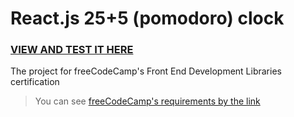# React.js 25+5 (pomodoro) clock  
### [VIEW AND TEST IT HERE](https://vaskovskied.github.io/twenty-five-five-clock-fcc/)  
The project for freeCodeCamp's Front End Development Libraries certification  
> You can see [freeCodeCamp's requirements by the link](https://www.freecodecamp.org/learn/front-end-development-libraries/front-end-development-libraries-projects/build-a-25--5-clock)
